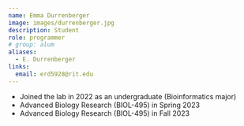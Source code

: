 ```yaml
---
name: Emma Durrenberger
image: images/durrenberger.jpg
description: Student
role: programmer
# group: alum
aliases:
  - E. Durrenberger
links:
  email: erd5928@rit.edu
---
```


- Joined the lab in 2022 as an undergraduate (Bioinformatics major)
- Advanced Biology Research (BIOL-495) in Spring 2023
- Advanced Biology Research (BIOL-495) in Fall 2023